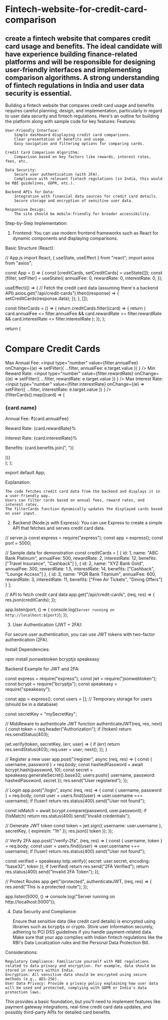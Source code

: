 # Fintech-website-for-credit-card-comparison
create a fintech website that compares credit card usage and benefits. The ideal candidate will have experience building finance-related platforms and will be responsible for designing user-friendly interfaces and implementing comparison algorithms. A strong understanding of fintech regulations in India and user data security is essential.
--------
Building a fintech website that compares credit card usage and benefits requires careful planning, design, and implementation, particularly in regard to user data security and fintech regulations. Here's an outline for building the platform along with sample code for key features:
Features:

    User-Friendly Interface:
        Simple dashboard displaying credit card comparisons.
        Clear presentation of benefits and usage.
        Easy navigation and filtering options for comparing cards.

    Credit Card Comparison Algorithm:
        Comparison based on key factors like rewards, interest rates, fees, etc.

    Data Security:
        Secure user authentication (with 2FA).
        Compliance with relevant fintech regulations (in India, this would be RBI guidelines, GDPR, etc.).

    Backend APIs for Data:
        Integration with financial data sources for credit card details.
        Secure storage and encryption of sensitive user data.

    Responsive Design:
        The site should be mobile-friendly for broader accessibility.

Step-by-Step Implementation:

1. Frontend: You can use modern frontend frameworks such as React for dynamic components and displaying comparisons.

Basic Structure (React):

// App.js
import React, { useState, useEffect } from "react";
import axios from "axios";

const App = () => {
  const [creditCards, setCreditCards] = useState([]);
  const [filter, setFilter] = useState({
    annualFee: 0,
    rewardRate: 0,
    interestRate: 0,
  });

  useEffect(() => {
    // Fetch the credit card data (assuming there's a backend API)
    axios.get("/api/credit-cards").then((response) => {
      setCreditCards(response.data);
    });
  }, []);

  const filterCards = () => {
    return creditCards.filter((card) => {
      return (
        card.annualFee <= filter.annualFee &&
        card.rewardRate >= filter.rewardRate &&
        card.interestRate <= filter.interestRate
      );
    });
  };

  return (
    <div className="container">
      <h1>Compare Credit Cards</h1>
      <div className="filters">
        <label>Max Annual Fee:</label>
        <input
          type="number"
          value={filter.annualFee}
          onChange={(e) =>
            setFilter({ ...filter, annualFee: e.target.value })
          }
        />
        <label>Min Reward Rate:</label>
        <input
          type="number"
          value={filter.rewardRate}
          onChange={(e) =>
            setFilter({ ...filter, rewardRate: e.target.value })
          }
        />
        <label>Max Interest Rate:</label>
        <input
          type="number"
          value={filter.interestRate}
          onChange={(e) =>
            setFilter({ ...filter, interestRate: e.target.value })
          }
        />
      </div>
      <div className="cards">
        {filterCards().map((card) => (
          <div key={card.id} className="card">
            <h3>{card.name}</h3>
            <p>Annual Fee: ₹{card.annualFee}</p>
            <p>Reward Rate: {card.rewardRate}%</p>
            <p>Interest Rate: {card.interestRate}%</p>
            <p>Benefits: {card.benefits.join(", ")}</p>
          </div>
        ))}
      </div>
    </div>
  );
};

export default App;

Explanation:

    The code fetches credit card data from the backend and displays it in a user-friendly way.
    Users can filter cards based on annual fees, reward rates, and interest rates.
    The filterCards function dynamically updates the displayed cards based on user input.

2. Backend (Node.js with Express): You can use Express to create a simple API that fetches and serves credit card data.

// server.js
const express = require("express");
const app = express();
const port = 5000;

// Sample data for demonstration
const creditCards = [
  { id: 1, name: "ABC Bank Platinum", annualFee: 500, rewardRate: 2, interestRate: 12, benefits: ["Travel Insurance", "Cashback"] },
  { id: 2, name: "XYZ Bank Gold", annualFee: 300, rewardRate: 1.5, interestRate: 14, benefits: ["Cashback", "Lounge Access"] },
  { id: 3, name: "PQR Bank Titanium", annualFee: 600, rewardRate: 3, interestRate: 11, benefits: ["Free Air Tickets", "Dining Offers"] }
];

// API to fetch credit card data
app.get("/api/credit-cards", (req, res) => {
  res.json(creditCards);
});

app.listen(port, () => {
  console.log(`Server running on http://localhost:${port}`);
});

3. User Authentication (JWT + 2FA):

For secure user authentication, you can use JWT tokens with two-factor authentication (2FA).

Install Dependencies:

npm install jsonwebtoken bcryptjs speakeasy

Backend Example for JWT and 2FA:

const express = require("express");
const jwt = require("jsonwebtoken");
const bcrypt = require("bcryptjs");
const speakeasy = require("speakeasy");

const app = express();
const users = []; // Temporary storage for users (should be in a database)

const secretKey = "mySecretKey";

// Middleware to authenticate JWT
function authenticateJWT(req, res, next) {
  const token = req.header("Authorization");
  if (!token) return res.sendStatus(403);

  jwt.verify(token, secretKey, (err, user) => {
    if (err) return res.sendStatus(403);
    req.user = user;
    next();
  });
}

// Register a new user
app.post("/register", async (req, res) => {
  const { username, password } = req.body;
  const hashedPassword = await bcrypt.hash(password, 10);
  const secret = speakeasy.generateSecret().base32;
  users.push({ username, password: hashedPassword, secret });
  res.send("User registered");
});

// Login
app.post("/login", async (req, res) => {
  const { username, password } = req.body;
  const user = users.find((user) => user.username === username);
  if (!user) return res.status(400).send("User not found");

  const isMatch = await bcrypt.compare(password, user.password);
  if (!isMatch) return res.status(400).send("Invalid credentials");

  // Generate JWT token
  const token = jwt.sign({ username: user.username }, secretKey, { expiresIn: "1h" });
  res.json({ token });
});

// Verify 2FA
app.post("/verify-2fa", (req, res) => {
  const { username, token } = req.body;
  const user = users.find((user) => user.username === username);
  if (!user) return res.status(400).send("User not found");

  const verified = speakeasy.totp.verify({ secret: user.secret, encoding: "base32", token });
  if (verified) return res.send("2FA Verified");
  return res.status(400).send("Invalid 2FA Token");
});

// Protect Routes
app.get("/protected", authenticateJWT, (req, res) => {
  res.send("This is a protected route");
});

app.listen(5000, () => console.log("Server running on http://localhost:5000"));

4. Data Security and Compliance:

    Ensure that sensitive data (like credit card details) is encrypted using libraries such as bcryptjs or crypto.
    Store user information securely, adhering to PCI DSS guidelines if you handle payment-related data.
    Make sure that your app complies with Indian fintech regulations like the RBI's Data Localization rules and the Personal Data Protection Bill.

Considerations:

    Regulatory Compliance: Familiarize yourself with RBI regulations related to data privacy and encryption. For example, data should be stored in servers within India.
    Encryption: All sensitive data should be encrypted using secure methods (e.g., AES-256).
    User Data Privacy: Provide a privacy policy explaining how user data will be used and protected, complying with GDPR or India's data protection laws.

This provides a basic foundation, but you'll need to implement features like payment gateway integrations, real-time credit card data updates, and possibly third-party APIs for detailed card benefits.
